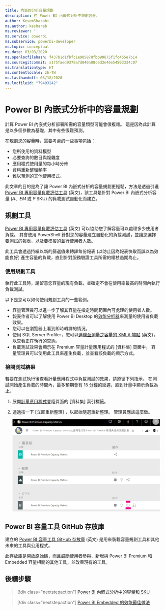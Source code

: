 ```yaml
---
title: 內嵌的分析容量規劃
description: 在 Power BI 內嵌式分析中規劃容量。
author: KesemSharabi
ms.author: kesharab
ms.reviewer: ''
ms.service: powerbi
ms.subservice: powerbi-developer
ms.topic: conceptual
ms.date: 03/03/2020
ms.openlocfilehash: f437b1d1fbfc1e905878fbb99875f1fc455e7b14
ms.sourcegitcommit: a175faed9378a7d040a08ced3e46e54503334c07
ms.translationtype: HT
ms.contentlocale: zh-TW
ms.lasthandoff: 03/18/2020
ms.locfileid: "79493242"
---
```

# <a name="capacity-planning-in-power-bi-embedded-analytics"></a>Power BI 內嵌式分析中的容量規劃

計算 Power BI 內嵌式分析部署所需的容量類型可能會很複雜。 這是因為此計算是以多個參數為基礎，其中有些很難預測。

在規劃您的容量時，需要考慮的一些事項包括：

* 您所使用的資料模型
* 必要查詢的數目與複雜度
* 應用程式使用量的每小時分佈
* 資料重新整理頻率
* 難以預測的其他使用模式。

此文章的目的是為了讓 Power BI 內嵌式分析的容量規劃更輕鬆，方法是透過引進 [Power BI 專用容量負載評估工具](https://github.com/microsoft/PowerBI-Tools-For-Capacities/tree/master/LoadTestingPowerShellTool/) \(英文\)，該工具是針對 Power BI 內嵌式分析容量 (*A*、*EM* 或 *P* SKU) 的負載測試自動化而建立。

## <a name="planning-tool"></a>規劃工具

 [Power BI 專用容量負載評估工具](https://github.com/microsoft/PowerBI-Tools-For-Capacities/tree/master/LoadTestingPowerShellTool/) \(英文\) 可以協助您了解容量可以處理多少使用者負載。 其會使用 PowerShell 針對您的容量建立自動化的負載測試，並讓您選擇要測試的報表，以及要模擬的並行使用者人數。

此工具會透過持續以新的篩選值來轉譯每份報表 (以防止因為報表快取而誤以為效能良好) 產生容量的負載，直到針對服務驗證工具所需的權杖過期為止。

### <a name="using-the-planning-tool"></a>使用規劃工具

執行此工具時，請留意您容量的現有負載，並確定不會在使用率最高的時間內執行負載測試。

以下是您可以如何使用規劃工具的一些範例。

* 容量管理員可以進一步了解其容量在指定時間範圍內可處理的使用者人數。
* 報表作者可以了解使用 Power BI Desktop 的[效能分析器](https://docs.microsoft.com/power-bi/desktop-performance-analyzer)來測量的使用者負載效果。
* 您可以在瀏覽器上看到即時轉譯的情況。
* 使用 SQL Server Profiler，您可以[連線至測量之容量的 XMLA 端點](https://powerbi.microsoft.com/blog/power-bi-open-platform-connectivity-with-xmla-endpoints-public-preview/) \(英文\)，以查看正在執行的查詢。
* 負載測試效果會顯示在 Premium 容量計量應用程式的 [資料集] 頁面中。 容量管理員可以使用此工具來產生負載，並查看該負載的顯示方式。

### <a name="reviewing-the-test-results"></a>檢閱測試結果

若要在測試執行後查看計量應用程式中負載測試的效果，請遵循下列指示。 在測試開始產生負載的時間內，最多預期會有 15 分鐘的延遲，直到計量中顯示負載為止。

1. 展開[計量應用程式](../../service-admin-premium-monitor-capacity.md)登陸頁面的 [資料集]  索引標籤。
2. 透過按一下 [立即重新整理]  ，以起始隨選重新整理。 管理員應該這麼做。

    ![Power BI Premium 容量計量](media/embedded-capacity-planning/embedded-capacity-planning.png)

## <a name="power-bi-capacity-tools-github-repository"></a>Power BI 容量工具 GitHub 存放庫

建立的 [Power BI 容量工具 GitHub 存放庫](https://github.com/microsoft/PowerBI-Tools-For-Capacities) \(英文\) 是用來裝載容量規劃工具和其他未來的工具與公用程式。

此存放庫是開放原始碼，而且鼓勵使用者參與、新增與 Power BI Premium 和 Embedded 容量相關的其他工具，並改善現有的工具。

## <a name="next-steps"></a>後續步驟

> [!div class="nextstepaction"]
>[Power BI 內嵌式分析中的容量和 SKU](embedded-capacity.md)

> [!div class="nextstepaction"]
>[Power BI Embedded 的效能最佳做法](embedded-performance-best-practices.md)